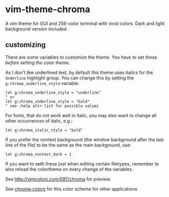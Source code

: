 # vim-theme-chroma

A vim theme for GUI and 256-color terminal with vivid colors. Dark and light background version included.

## customizing
There are some variables to customize the theme. You have to set these *before setting the color theme*.

As I don't like underlined text, by default this theme uses italics for the
`Underline` highlight group. You can change this by setting the
`g:chroma_underline_style` variable:

```vim
let g:chroma_underline_style = "underline"
" or
let g:chroma_underline_style = "bold"
" see :help attr-list for possible values
```

For fonts, that do not work well in italic, you may also want to change all other occurrences of italic, e.g.:

```vim
let g:chroma_italic_style = "bold"
```

If you prefer the nontext background (the window background after the last line of the file) to be the same as the main background, use:

```vim
let g:chroma_nontext_dark = 1
```

If you want to seth these just when editing certain filetypes, remember to also reload the colortheme on every change of the variables.

See http://vimcolors.com/597/chroma for preview.

See [chroma-colors](https://github.com/crater2150/chroma-colors) for this color scheme for other applications
